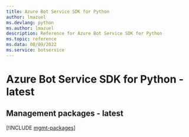 ```yaml
---
title: Azure Bot Service SDK for Python
author: lmazuel
ms.devlang: python
ms.author: lmazuel
description: Reference for Azure Bot Service SDK for Python
ms.topic: reference
ms.data: 08/09/2022
ms.service: botservice
---
```

# Azure Bot Service SDK for Python - latest

## Management packages - latest
[!INCLUDE [mgmt-packages](bot-service-mgmt-index.md)]